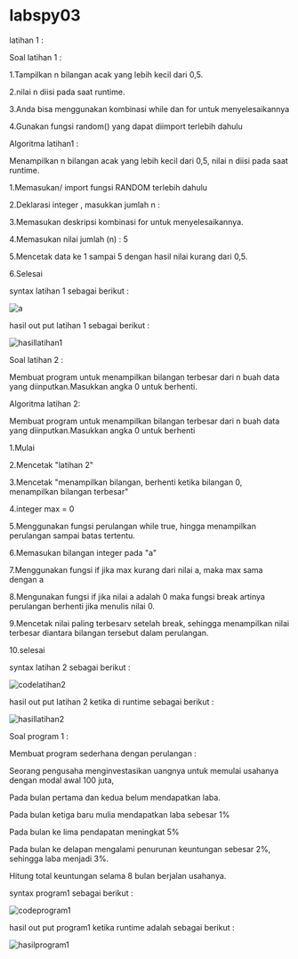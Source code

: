 # labspy03

latihan 1 :

Soal latihan 1 :

1.Tampilkan n bilangan acak yang lebih kecil dari 0,5.

2.nilai n diisi pada saat runtime.

3.Anda bisa menggunakan kombinasi while dan for untuk menyelesaikannya

4.Gunakan fungsi random() yang dapat diimport terlebih dahulu

Algoritma latihan1 :

Menampilkan n bilangan acak yang lebih kecil dari 0,5, nilai n diisi 
pada saat runtime.

1.Memasukan/ import fungsi RANDOM terlebih dahulu

2.Deklarasi integer , masukkan jumlah n :

3.Memasukan deskripsi kombinasi for untuk menyelesaikannya.

4.Memasukan nilai jumlah (n) : 5

5.Mencetak data ke 1 sampai 5 dengan hasil nilai kurang dari 0,5.

6.Selesai

syntax latihan 1 sebagai berikut :

![a](https://user-images.githubusercontent.com/45659243/53075164-125f3b00-351f-11e9-8615-660c6f5bd96a.png)

hasil out put latihan 1 sebagai berikut :

![hasillatihan1](https://user-images.githubusercontent.com/45659243/53075308-6c600080-351f-11e9-8c42-aa28f4d203ca.png)



Soal latihan 2 :

Membuat program untuk menampilkan bilangan terbesar dari n buah data 
yang diinputkan.Masukkan angka 0 untuk berhenti.

Algoritma latihan 2:

Membuat program untuk menampilkan bilangan terbesar dari n buah data 
yang diinputkan.Masukkan angka 0 untuk berhenti

1.Mulai

2.Mencetak "latihan 2"

3.Mencetak "menampilkan bilangan, berhenti ketika bilangan 0, 
menampilkan bilangan terbesar"

4.integer max = 0 

5.Menggunakan fungsi perulangan while true, hingga menampilkan 
perulangan sampai batas tertentu. 

6.Memasukan bilangan integer pada "a"

7.Menggunakan fungsi if jika max kurang dari nilai a, maka max sama 
dengan a 

8.Mengunakan fungsi if jika nilai a adalah 0 maka fungsi break artinya 
perulangan berhenti jika menulis nilai 0.

9.Mencetak nilai paling terbesarv setelah break, sehingga menampilkan 
nilai terbesar diantara bilangan tersebut dalam perulangan.

10.selesai

syntax latihan 2 sebagai berikut :

![codelatihan2](https://user-images.githubusercontent.com/45659243/53075201-2b67ec00-351f-11e9-9b63-a89e49cdd5f5.png)

hasil out put latihan 2 ketika di runtime sebagai berikut :

![hasillatihan2](https://user-images.githubusercontent.com/45659243/53075209-2f940980-351f-11e9-8962-bbf8b2965c5a.png)



Soal program 1 :

Membuat program sederhana dengan perulangan :

Seorang pengusaha menginvestasikan uangnya untuk memulai usahanya dengan 
modal awal 100 juta,

Pada bulan pertama dan kedua belum mendapatkan laba.

Pada bulan ketiga baru mulia mendapatkan laba sebesar 1% 

Pada bulan ke lima  pendapatan meningkat 5%

Pada bulan ke delapan mengalami penurunan keuntungan sebesar 2%, 
sehingga laba menjadi 3%.

Hitung total keuntungan selama 8 bulan berjalan usahanya.

syntax program1 sebagai berikut :

![codeprogram1](https://user-images.githubusercontent.com/45659243/53075229-3e7abc00-351f-11e9-9471-d778e52fd882.png)

hasil out put program1 ketika runtime adalah sebagai berikut :

![hasilprogram1](https://user-images.githubusercontent.com/45659243/53075185-1f7c2a00-351f-11e9-9b6a-86990ee6e51a.png)








 
